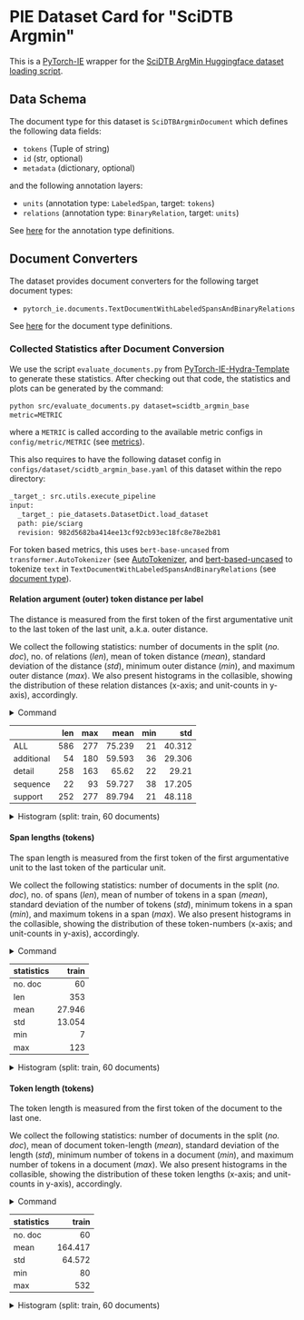 # PIE Dataset Card for "SciDTB Argmin"

This is a [PyTorch-IE](https://github.com/ChristophAlt/pytorch-ie) wrapper for the
[SciDTB ArgMin Huggingface dataset loading script](https://huggingface.co/datasets/DFKI-SLT/scidtb_argmin).

## Data Schema

The document type for this dataset is `SciDTBArgminDocument` which defines the following data fields:

- `tokens` (Tuple of string)
- `id` (str, optional)
- `metadata` (dictionary, optional)

and the following annotation layers:

- `units` (annotation type: `LabeledSpan`, target: `tokens`)
- `relations` (annotation type: `BinaryRelation`, target: `units`)

See [here](https://github.com/ChristophAlt/pytorch-ie/blob/main/src/pytorch_ie/annotations.py) for the annotation type definitions.

## Document Converters

The dataset provides document converters for the following target document types:

- `pytorch_ie.documents.TextDocumentWithLabeledSpansAndBinaryRelations`

See [here](https://github.com/ChristophAlt/pytorch-ie/blob/main/src/pytorch_ie/documents.py) for the document type
definitions.

### Collected Statistics after Document Conversion

We use the script `evaluate_documents.py` from [PyTorch-IE-Hydra-Template](https://github.com/ArneBinder/pytorch-ie-hydra-template-1) to generate these statistics.
After checking out that code, the statistics and plots can be generated by the command:

```commandline
python src/evaluate_documents.py dataset=scidtb_argmin_base metric=METRIC
```

where a `METRIC` is called according to the available metric configs in `config/metric/METRIC` (see [metrics](https://github.com/ArneBinder/pytorch-ie-hydra-template-1/tree/main/configs/metric)).

This also requires to have the following dataset config in `configs/dataset/scidtb_argmin_base.yaml` of this dataset within the repo directory:

```commandline
_target_: src.utils.execute_pipeline
input:
  _target_: pie_datasets.DatasetDict.load_dataset
  path: pie/sciarg
  revision: 982d5682ba414ee13cf92cb93ec18fc8e78e2b81
```

For token based metrics, this uses `bert-base-uncased` from `transformer.AutoTokenizer` (see [AutoTokenizer](https://huggingface.co/docs/transformers/v4.37.1/en/model_doc/auto#transformers.AutoTokenizer), and [bert-based-uncased](https://huggingface.co/bert-base-uncased) to tokenize `text` in `TextDocumentWithLabeledSpansAndBinaryRelations` (see [document type](https://github.com/ChristophAlt/pytorch-ie/blob/main/src/pytorch_ie/documents.py)).

#### Relation argument (outer) token distance per label

The distance is measured from the first token of the first argumentative unit to the last token of the last unit, a.k.a. outer distance.

We collect the following statistics: number of documents in the split (*no. doc*), no. of relations (*len*), mean of token distance (*mean*), standard deviation of the distance (*std*), minimum outer distance (*min*), and maximum outer distance (*max*).
We also present histograms in the collasible, showing the distribution of these relation distances (x-axis; and unit-counts in y-axis), accordingly.

<details>
<summary>Command</summary>

```
python src/evaluate_documents.py dataset=scidtb_argmin_base metric=relation_argument_token_distances
```

</details>

|            | len | max |   mean | min |    std |
| :--------- | --: | --: | -----: | --: | -----: |
| ALL        | 586 | 277 | 75.239 |  21 | 40.312 |
| additional |  54 | 180 | 59.593 |  36 | 29.306 |
| detail     | 258 | 163 |  65.62 |  22 |  29.21 |
| sequence   |  22 |  93 | 59.727 |  38 | 17.205 |
| support    | 252 | 277 | 89.794 |  21 | 48.118 |

<details>
  <summary>Histogram (split: train, 60 documents)</summary>

![rtd-label_scitdb-argmin.png](img%2Frtd-label_scitdb-argmin.png)

</details>

#### Span lengths (tokens)

The span length is measured from the first token of the first argumentative unit to the last token of the particular unit.

We collect the following statistics: number of documents in the split (*no. doc*), no. of spans (*len*), mean of number of tokens in a span (*mean*), standard deviation of the number of tokens (*std*), minimum tokens in a span (*min*), and maximum tokens in a span (*max*).
We also present histograms in the collasible, showing the distribution of these token-numbers (x-axis; and unit-counts in y-axis), accordingly.

<details>
<summary>Command</summary>

```
python src/evaluate_documents.py dataset=scidtb_argmin_base metric=span_lengths_tokens
```

</details>

| statistics |  train |
| :--------- | -----: |
| no. doc    |     60 |
| len        |    353 |
| mean       | 27.946 |
| std        | 13.054 |
| min        |      7 |
| max        |    123 |

<details>
  <summary>Histogram (split: train, 60 documents)</summary>

![slt_scitdb-argmin.png](img%2Fslt_scitdb-argmin.png)

</details>

#### Token length (tokens)

The token length is measured from the first token of the document to the last one.

We collect the following statistics: number of documents in the split (*no. doc*), mean of document token-length (*mean*), standard deviation of the length (*std*), minimum number of tokens in a document (*min*), and maximum number of tokens in a document (*max*).
We also present histograms in the collasible, showing the distribution of these token lengths (x-axis; and unit-counts in y-axis), accordingly.

<details>
<summary>Command</summary>

```
python src/evaluate_documents.py dataset=scidtb_argmin_base metric=count_text_tokens
```

</details>

| statistics |   train |
| :--------- | ------: |
| no. doc    |      60 |
| mean       | 164.417 |
| std        |  64.572 |
| min        |      80 |
| max        |     532 |

<details>
  <summary>Histogram (split: train, 60 documents)</summary>

![tl_scidtb-argmin.png](img%2Ftl_scidtb-argmin.png)

</details>

